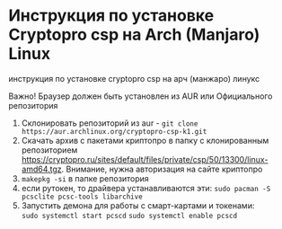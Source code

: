 # Инструкция по установке Сryptopro csp на Arch (Manjaro) Linux
инструкция по установке cryptopro csp на арч (манжаро) линукс

Важно! Браузер должен быть установлен из AUR или Официального репозитория

1. Склонировать репозиторий из aur - `git clone https://aur.archlinux.org/cryptopro-csp-k1.git`</br>
2. Cкачать архив с пакетами криптопро в папку c клонированным репозиторием https://cryptopro.ru/sites/default/files/private/csp/50/13300/linux-amd64.tgz. Внимание, нужна авторизация на сайте криптопро</br>
3. `makepkg -si` в папке репозитория </br>
4. если рутокен, то драйвера устанавливаются эти: `sudo pacman -S pcsclite pcsc-tools libarchive`</br>
5. Запустить демона для работы с смарт-картами и токенами:</br>
   `sudo systemctl start pcscd`
   `sudo systemctl enable pcscd`

